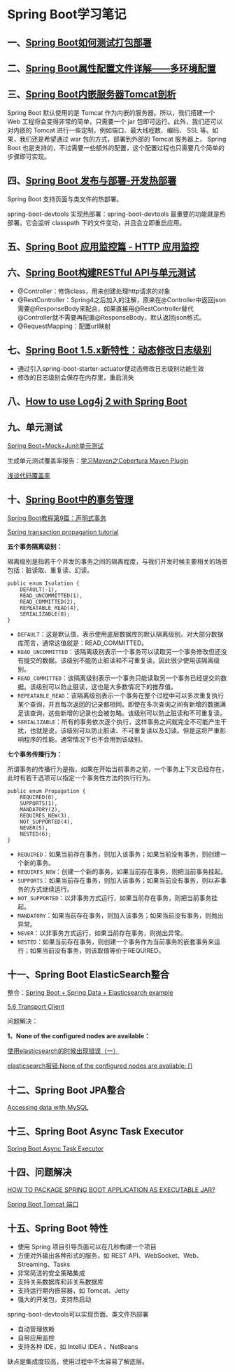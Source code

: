 # Spring Boot学习笔记

## 一、[Spring Boot如何测试打包部署](http://www.ityouknow.com/springboot/2017/05/09/springboot-deploy.html)

## 二、[Spring Boot属性配置文件详解——多环境配置](http://blog.didispace.com/springbootproperties/)

## 三、[Spring Boot内嵌服务器Tomcat剖析](http://blog.720ui.com/2016/springboot_05_server_tomcat/)

Spring Boot 默认使用的是 Tomcat 作为内嵌的服务器。所以，我们搭建一个 Web 工程将会变得非常的简单，只需要一个 jar 包即可运行。此外，我们还可以对内嵌的 Tomcat 进行一些定制，例如端口、最大线程数、编码、 SSL 等。如果，我们还是希望通过 war 包的方式，部署到外部的 Tomcat 服务器上， Spring Boot 也是支持的，不过需要一些额外的配置，这个配置过程也只需要几个简单的步骤即可实现。

## 四、[Spring Boot 发布与部署-开发热部署](http://blog.720ui.com/2017/springboot_08_deploy_autoload/)

Spring Boot 支持页面与类文件的热部署。

spring-boot-devtools 实现热部署：spring-boot-devtools 最重要的功能就是热部署。它会监听 classpath 下的文件变动，并且会立即重启应用。

## 五、[Spring Boot 应用监控篇 - HTTP 应用监控](http://blog.720ui.com/2017/springboot_09_actuator_http/)

## 六、[Spring Boot构建RESTful API与单元测试](http://blog.didispace.com/springbootrestfulapi/)

- @Controller：修饰class，用来创建处理http请求的对象
- @RestController：Spring4之后加入的注解，原来在@Controller中返回json需要@ResponseBody来配合，如果直接用@RestController替代@Controller就不需要再配置@ResponseBody，默认返回json格式。
- @RequestMapping：配置url映射

## 七、[Spring Boot 1.5.x新特性：动态修改日志级别](http://blog.didispace.com/spring-boot-1-5-x-feature-1/)

- 通过引入spring-boot-starter-actuator使动态修改日志级别功能生效
- 修改的日志级别会保存在内存里，重启消失

## 八、[How to use Log4j 2 with Spring Boot](https://www.callicoder.com/spring-boot-log4j-2-example/)

## 九、单元测试

[Spring Boot+Mock+Junit单元测试](https://dzone.com/articles/spring-boot-unit-testing-and-mocking-with-mockito)

生成单元测试覆盖率报告：[学习Maven之Cobertura Maven Plugin](http://www.cnblogs.com/qyf404/p/5040593.html)

[浅谈代码覆盖率](https://tech.youzan.com/code-coverage/)

## 十、[Spring Boot中的事务管理](http://blog.didispace.com/springboottransactional/)

[Spring Boot教程第9篇：声明式事务](http://www.fangzhipeng.com/2017/05/05/SpringBoot%E9%9D%9E%E5%AE%98%E6%96%B9%E6%95%99%E7%A8%8B-%E7%AC%AC%E4%B8%83%E7%AF%87-springboot%E5%BC%80%E5%90%AF%E5%A3%B0%E6%98%8E%E5%BC%8F%E4%BA%8B%E5%8A%A1/)

[Spring transaction propagation tutorial](http://www.byteslounge.com/tutorials/spring-transaction-propagation-tutorial)

**五个事务隔离级别：**

隔离级别是指若干个并发的事务之间的隔离程度，与我们开发时候主要相关的场景包括：脏读取、重复读、幻读。

```
public enum Isolation {
    DEFAULT(-1),
    READ_UNCOMMITTED(1),
    READ_COMMITTED(2),
    REPEATABLE_READ(4),
    SERIALIZABLE(8);
}
```

- `DEFAULT`：这是默认值，表示使用底层数据库的默认隔离级别。对大部分数据库而言，通常这值就是：READ_COMMITTED。
- `READ_UNCOMMITTED`：该隔离级别表示一个事务可以读取另一个事务修改但还没有提交的数据。该级别不能防止脏读和不可重复读，因此很少使用该隔离级别。
- `READ_COMMITTED`：该隔离级别表示一个事务只能读取另一个事务已经提交的数据。该级别可以防止脏读，这也是大多数情况下的推荐值。
- `REPEATABLE_READ`：该隔离级别表示一个事务在整个过程中可以多次重复执行某个查询，并且每次返回的记录都相同。即使在多次查询之间有新增的数据满足该查询，这些新增的记录也会被忽略。该级别可以防止脏读和不可重复读。
- `SERIALIZABLE`：所有的事务依次逐个执行，这样事务之间就完全不可能产生干扰，也就是说，该级别可以防止脏读、不可重复读以及幻读。但是这将严重影响程序的性能。通常情况下也不会用到该级别。

**七个事务传播行为：**

所谓事务的传播行为是指，如果在开始当前事务之前，一个事务上下文已经存在，此时有若干选项可以指定一个事务性方法的执行行为。

```
public enum Propagation {
    REQUIRED(0),
    SUPPORTS(1),
    MANDATORY(2),
    REQUIRES_NEW(3),
    NOT_SUPPORTED(4),
    NEVER(5),
    NESTED(6);
}
```

* `REQUIRED`：如果当前存在事务，则加入该事务；如果当前没有事务，则创建一个新的事务。
* `REQUIRES_NEW`：创建一个新的事务，如果当前存在事务，则把当前事务挂起。
* `SUPPORTS`：如果当前存在事务，则加入该事务；如果当前没有事务，则以非事务的方式继续运行。
* `NOT_SUPPORTED`：以非事务方式运行，如果当前存在事务，则把当前事务挂起。
* `MANDATORY`：如果当前存在事务，则加入该事务；如果当前没有事务，则抛出异常。
* `NEVER`：以非事务方式运行，如果当前存在事务，则抛出异常。
* `NESTED`：如果当前存在事务，则创建一个事务作为当前事务的嵌套事务来运行；如果当前没有事务，则该取值等价于REQUIRED。

## 十一、Spring Boot ElasticSearch整合

整合：[Spring Boot + Spring Data + Elasticsearch example](https://www.mkyong.com/spring-boot/spring-boot-spring-data-elasticsearch-example/)

[5.6 Transport Client](https://www.elastic.co/guide/en/elasticsearch/client/java-api/5.6/transport-client.html#transport-client)

问题解决：

**1、None of the configured nodes are available：**

[使用elasticsearch的时候出现错误（一）](http://blog.csdn.net/Zebra_916/article/details/78653283)

[elasticsearch报错:None of the configured nodes are available: []](http://blog.csdn.net/lu_wei_wei/article/details/51263133)

## 十二、Spring Boot JPA整合

[Accessing data with MySQL](https://spring.io/guides/gs/accessing-data-mysql/)

## 十三、Spring Boot Async Task Executor

[Spring Boot Async Task Executor](http://www.devglan.com/spring-boot/spring-boot-async-task-executor)

## 十四、问题解决

[HOW TO PACKAGE SPRING BOOT APPLICATION AS EXECUTABLE JAR?](http://www.tsarx.com/2017/06/how-package-spring-boot-application-executable-jar/)

[Spring Boot Tomcat 端口](http://fanlychie.github.io/post/spring-boot-tomcat-port.html)

## 十五、Spring Boot 特性

- 使用 Spring 项目引导页面可以在几秒构建一个项目
- 方便对外输出各种形式的服务，如 REST API、WebSocket、Web、Streaming、Tasks
- 非常简洁的安全策略集成
- 支持关系数据库和非关系数据库
- 支持运行期内嵌容器，如 Tomcat、Jetty
- 强大的开发包，支持热启动

spring-boot-devtools可以实现页面、类文件热部署

- 自动管理依赖
- 自带应用监控
- 支持各种 IDE，如 IntelliJ IDEA 、NetBeans

缺点是集成度较高，使用过程中不太容易了解底层。